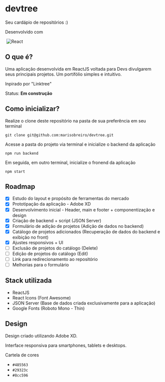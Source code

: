 # devtree
Seu cardápio de repositórios :)

Desenvolvido com 

&nbsp;![React](https://img.shields.io/badge/react-%2320232a.svg?style=for-the-badge&logo=react&logoColor=%2361DAFB)

## O que é?
Uma aplicação desenvolvida em ReactJS voltada para Devs divulgarem seus principais projetos. Um portifólio simples e intuitivo.


Inpirado por "Linktree"

Status: __Em construção__

## Como inicializar?
Realize o clone deste repositório na pasta de sua preferência em seu terminal

`git clone git@github.com:marisobreiro/devtree.git`


Acesse a pasta do projeto via terminal e inicialize o backend da aplicação

`npm run backend`


Em seguida, em outro terminal, inicialize o fronend da aplicação

`npm start`

## Roadmap
- [x] Estudo do layout e propósito de ferramentas do mercado
- [x] Prototipação da aplicação - Adobe XD
- [x] Desenvolvimento inicial - Header, main e footer + componentização e design
- [x] Criação de backend + script (JSON Server)
- [x] Formulário de adição de projetos (Adição de dados no backend)
- [x] Catálogo de projetos adicionados (Recuperação de dados do backend e exibição no front)
- [x] Ajustes responsivos + UI
- [ ] Exclusão de projetos do catálogo (Delete)
- [ ] Edição de projetos do catálogo (Edit)
- [ ] Link para redirecionamento ao repositório
- [ ] Melhorias para o formulário

## Stack utilizada
- ReactJS
- React Icons (Font Awesome)
- JSON Server (Base de dados criada exclusivamente para a aplicação)
- Google Fonts (Roboto Mono - Thin)

## Design
Design criado utilizando Adobe XD.

Interface responsiva para smartphones, tablets e desktops.

Cartela de cores 
- `#485563`
- `#29323c`
- `#8cc596`
